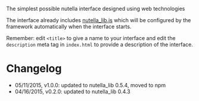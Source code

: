 The simplest possible nutella interface designed using web technologies

The interface already includes [nutella_lib.js](https://github.com/nutella-framework/nutella_lib.js) which will be configured by the framework automatically when the interface starts.

Remember: edit `<title>` to give a name to your interface and edit the `description` meta tag in `index.html` to provide a description of the interface.

# Changelog
- 05/11/2015, v1.0.0: updated to nutella_lib 0.5.4, moved to npm
- 04/16/2015, v0.2.0: updated to nutella_lib 0.4.3